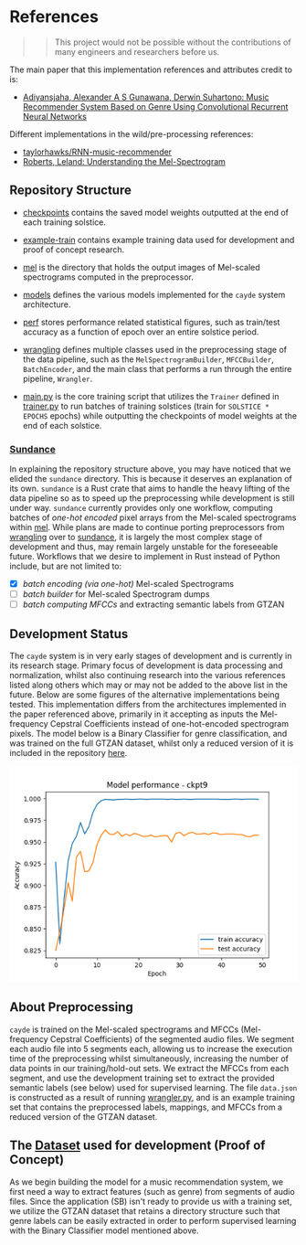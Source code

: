 # References

> > This project would not be possible without the contributions of many engineers and researchers before us.

The main paper that this implementation references and attributes credit to is:

- [Adiyansjaha, Alexander A S Gunawana, Derwin Suhartono: Music Recommender System Based on Genre Using Convolutional Recurrent Neural Networks](https://www.sciencedirect.com/science/article/pii/S1877050919310646)

Different implementations in the wild/pre-processing references:

- [taylorhawks/RNN-music-recommender](https://github.com/taylorhawks/RNN-music-recommender)
- [Roberts, Leland: Understanding the Mel-Spectrogram](https://medium.com/analytics-vidhya/understanding-the-mel-spectrogram-fca2afa2ce53)

## Repository Structure

- [checkpoints](https://github.com/phasewalk1/cayde/tree/master/checkpoints) contains the saved model weights outputted at the end of each training solstice.

- [example-train](https://github.com/phasewalk1/cayde/tree/master/example-train) contains example training data used for development and proof of concept research.
- [mel](https://github.com/phasewalk1/cayde/tree/master/mel) is the directory that holds the output images of Mel-scaled spectrograms computed in the preprocessor.
- [models](https://github.com/phasewalk1/cayde/tree/master/models) defines the various models implemented for the `cayde` system architecture.
- [perf](https://github.com/phasewalk1/cayde/tree/master/perf) stores performance related statistical figures, such as train/test accuracy as a function of epoch over an entire solstice period.
- [wrangling](https://github.com/phasewalk1/cayde/tree/master/wrangling) defines multiple classes used in the preprocessing stage of the data pipeline, such as the `MelSpectrogramBuilder`, `MFCCBuilder`, `BatchEncoder`, and the main class that performs a run through the entire pipeline, `Wrangler`.
- [main.py](https://github.com/phasewalk1/cayde/tree/master/main.py) is the core training script that utilizes the `Trainer` defined in [trainer.py](https://github.com/phasewalk1/cayde/tree/master/trainer.py) to run batches of training solstices (train for `SOLSTICE * EPOCHS` epochs) while outputting the checkpoints of model weights at the end of each solstice.

### [Sundance](https://github.com/phasewalk1/cayde/tree/master/sundance)

In explaining the repository structure above, you may have noticed that we elided the `sundance` directory. This is because it deserves an explanation of its own. `sundance` is a Rust crate that aims to handle the heavy lifting of the data pipeline so as to speed up the preprocessing while development is still under way. `sundance` currently provides only one workflow, computing batches of _one-hot encoded_ pixel arrays from the Mel-scaled spectrograms within [mel](https://github.com/phasewalk1/cayde/tree/master/mel). While plans are made to continue porting preprocessors from [wrangling](https://github.com/phasewalk1/cayde/tree/master/wrangling) over to [sundance](https://github.com/phasewalk1/cayde/tree/master/sundance), it is largely the most complex stage of development and thus, may remain largely unstable for the foreseeable future. Workflows that we desire to implement in Rust instead of Python include, but are not limited to:
- [x] _batch encoding (via one-hot)_ Mel-scaled Spectrograms
- [ ] _batch builder_ for Mel-scaled Spectrogram dumps
- [ ] _batch computing MFCCs_ and extracting semantic labels from GTZAN

## Development Status

The `cayde` system is in very early stages of development and is currently in its research stage. Primary focus of development is data processing and normalization, whilst also continuing research into the various references listed along others which may or may not be added to the above list in the future. Below are some figures of the alternative implementations being tested. This implementation differs from the architectures implemented in the paper referenced above, primarily in it accepting as inputs the Mel-frequency Cepstral Coefficients instead of one-hot-encoded spectrogram pixels. The model below is a Binary Classifier for genre classification, and was trained on the full GTZAN dataset, whilst only a reduced version of it is included in the repository [here](https://github.com/phasewalk1/cayde/tree/master/example-train/GTZAN-reduced).

<img src="perf/model_performance-ckpt9.png" alt="image1" style="display:inline-block;">

## About Preprocessing

`cayde` is trained on the Mel-scaled spectrograms and MFCCs (Mel-frequency Cepstral Coefficients) of the segmented audio files. We segment each audio file into 5 segments each, allowing us to increase the execution time of the preprocessing whilst simultaneously, increasing the number of data points in our training/hold-out sets. We extract the MFCCs from each segment, and use the development training set to extract the provided semantic labels (see below) used for supervised learning. The file `data.json` is constructed as a result of running [wrangler.py](https://github.com/phasewalk1/cayde/tree/master/wrangling/wrangler.py), and is an example training set that contains the preprocessed labels, mappings, and MFCCs from a reduced version of the GTZAN dataset.

## The [Dataset](https://www.kaggle.com/datasets/andradaolteanu/gtzan-dataset-music-genre-classification?resource=download) used for development (Proof of Concept)

As we begin building the model for a music recommendation system, we first need a way to extract features (such as genre) from segments of audio files. Since the application (SB) isn't ready to provide us with a training set, we utilize the GTZAN dataset that retains a directory structure such that genre labels can be easily extracted in order to perform supervised learning with the Binary Classifier model mentioned above.
